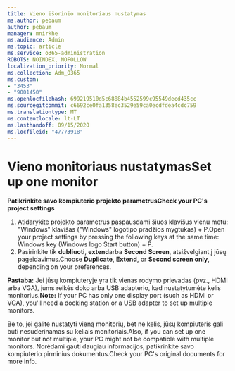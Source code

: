 ```yaml
---
title: Vieno išorinio monitoriaus nustatymas
ms.author: pebaum
author: pebaum
manager: mnirkhe
ms.audience: Admin
ms.topic: article
ms.service: o365-administration
ROBOTS: NOINDEX, NOFOLLOW
localization_priority: Normal
ms.collection: Adm_O365
ms.custom:
- "3453"
- "9001450"
ms.openlocfilehash: 699219510d5c68884b4552599c95549decd435cc
ms.sourcegitcommit: c6692ce0fa1358ec3529e59ca0ecdfdea4cdc759
ms.translationtype: MT
ms.contentlocale: lt-LT
ms.lasthandoff: 09/15/2020
ms.locfileid: "47773918"
---
```

# <a name="set-up-one-monitor"></a><span data-ttu-id="469fb-102">Vieno monitoriaus nustatymas</span><span class="sxs-lookup"><span data-stu-id="469fb-102">Set up one monitor</span></span>

<span data-ttu-id="469fb-103">**Patikrinkite savo kompiuterio projekto parametrus**</span><span class="sxs-lookup"><span data-stu-id="469fb-103">**Check your PC's project settings**</span></span>

1. <span data-ttu-id="469fb-104">Atidarykite projekto parametrus paspausdami šiuos klavišus vienu metu: "Windows" klavišas ("Windows" logotipo pradžios mygtukas) + P.</span><span class="sxs-lookup"><span data-stu-id="469fb-104">Open your project settings by pressing the following keys at the same time: Windows key (Windows logo Start button) + P.</span></span>
2. <span data-ttu-id="469fb-105">Pasirinkite tik **dubliuoti**, **extend**arba **Second Screen**, atsižvelgiant į jūsų pageidavimus.</span><span class="sxs-lookup"><span data-stu-id="469fb-105">Choose **Duplicate**, **Extend**, or **Second screen only**, depending on your preferences.</span></span>

<span data-ttu-id="469fb-106">**Pastaba:** Jei jūsų kompiuteryje yra tik vienas rodymo prievadas (pvz., HDMI arba VGA), jums reikės doko arba USB adapterio, kad nustatytumėte kelis monitorius.</span><span class="sxs-lookup"><span data-stu-id="469fb-106">**Note:** If your PC has only one display port (such as HDMI or VGA), you'll need a docking station or a USB adapter to set up multiple monitors.</span></span>

<span data-ttu-id="469fb-107">Be to, jei galite nustatyti vieną monitorių, bet ne kelis, jūsų kompiuteris gali būti nesuderinamas su keliais monitoriais.</span><span class="sxs-lookup"><span data-stu-id="469fb-107">Also, if you can set up one monitor but not multiple, your PC might not be compatible with multiple monitors.</span></span> <span data-ttu-id="469fb-108">Norėdami gauti daugiau informacijos, patikrinkite savo kompiuterio pirminius dokumentus.</span><span class="sxs-lookup"><span data-stu-id="469fb-108">Check your PC's original documents for more info.</span></span>
